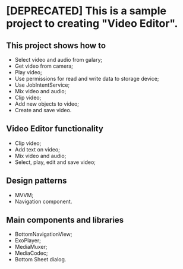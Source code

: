 # [DEPRECATED] This is a sample project to creating "Video Editor".

## This project shows how to
- Select video and audio from galary;
- Get video from camera;
- Play video;
- Use permissions for read and write data to storage device;
- Use JobIntentService;
- Mix video and audio;
- Clip video;
- Add new objects to video;
- Create and save video.

## Video Editor functionality
- Clip video;
- Add text on video;
- Mix video and audio;
- Select, play, edit and save video;

## Design patterns
- MVVM;
- Navigation component.

## Main components and libraries
- BottomNavigationView;
- ExoPlayer;
- MediaMuxer;
- MediaCodec;
- Bottom Sheet dialog.
